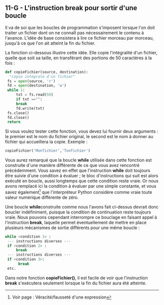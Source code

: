 ## 11-G - L'instruction break pour sortir d'une boucle

Il va de soi que les boucles de programmation s'imposent lorsque l'on
doit traiter un fichier dont on ne connaît pas nécessairement le contenu
à l'avance. L'idée de base consistera à lire ce fichier morceau par
morceau, jusqu'à ce que l'on ait atteint la fin du fichier.

La fonction ci-dessous illustre cette idée.
Elle copie l'intégralité d'un fichier,
quelle que soit sa taille, en transférant des portions de 50 caractères
à la fois :



```python
def copieFichier(source, destination):
  "copie intégrale d'un fichier" 
 fs = open(source, 'r')
 fd = open(destination, 'w')
 while 1:
     txt = fs.read(50)
     if txt =="":
     break
     fd.write(txt)
 fs.close()
 fd.close()
 return
```



Si vous voulez tester cette fonction, vous
devez lui fournir deux arguments : le premier est le nom du fichier
original, le second est le nom à donner au fichier qui accueillera la
copie. Exemple :



```python
copieFichier('Monfichier','Tonfichier') 
```



Vous aurez remarqué que la boucle **while** utilisée dans cette fonction
est construite d'une manière différente de ce que vous avez rencontré
précédemment. Vous savez en effet que l'instruction **while** doit
toujours être suivie d'une condition à évaluer ; le bloc d'instructions
qui suit est alors exécuté en boucle, aussi longtemps que cette
condition reste vraie. Or nous avons remplacé ici la condition à évaluer
par une simple constante, et vous savez également[^note_54]
que l'interpréteur Python considère comme vraie toute valeur numérique
différente de zéro.

Une boucle **while**construite comme nous l'avons fait
ci-dessus devrait donc boucler indéfiniment, puisque la condition de
continuation reste toujours vraie. Nous pouvons cependant interrompre ce
bouclage en faisant appel à l'instruction
**break**, laquelle permet
éventuellement de mettre en place plusieurs mécanismes de sortie
différents pour une même boucle :



```python
while <condition 1> :
 --- instructions diverses ---
 if <condition 2> :
     break
 --- instructions diverses ---
 if <condition 3>:
      break
 etc.
```



Dans notre fonction **copieFichier()**, il est facile de voir que
l'instruction **break** s'exécutera seulement lorsque la fin du fichier
aura été atteinte.


[^note_54]: Voir page : Véracité/fausseté d'une expression
